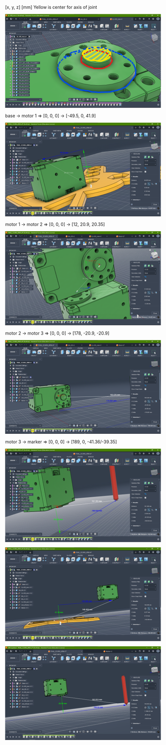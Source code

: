 [x, y, z] [mm] Yellow is center for axis of joint

![1748975689486](image/README/1748975689486.png)

base -> motor 1 => [0, 0, 0] -> [-49.5, 0, 41.9]

![1748978847913](image/README/1748978847913.png)

motor 1 -> motor 2 => [0, 0, 0] -> [12, 20.9, 20.35]

![1748976130627](image/README/1748976130627.png)

motor 2 -> motor 3 => [0, 0, 0] -> [178, -20.9, -20.9]

![1748976228913](image/README/1748976228913.png)

motor 3 -> marker => [0, 0, 0] -> [189, 0, -41.36/-39.35]

![1748978794771](image/README/1748978794771.png)

![1748978747662](image/README/1748978747662.png)

![1748981823941](image/README/1748981823941.png)
